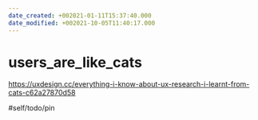 ```yaml
---
date_created: +002021-01-11T15:37:40.000
date_modified: +002021-10-05T11:40:17.000
---
```


# users_are_like_cats

https://uxdesign.cc/everything-i-know-about-ux-research-i-learnt-from-cats-c62a27870d58

#self/todo/pin
